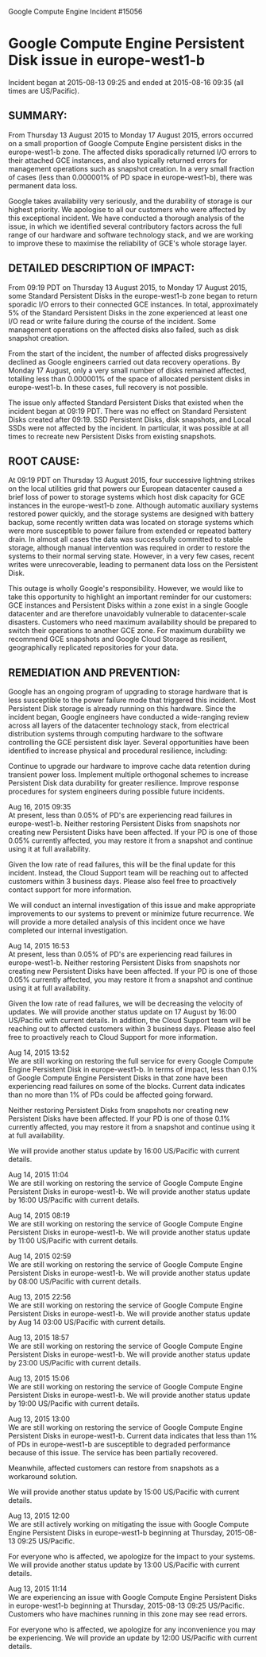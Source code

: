 Google Compute Engine Incident #15056

# Google Compute Engine Persistent Disk issue in europe-west1-b

Incident began at 2015-08-13 09:25 and ended at 2015-08-16 09:35 (all times are US/Pacific).

## SUMMARY:

From Thursday 13 August 2015 to Monday 17 August 2015, errors occurred on a small proportion of Google Compute Engine persistent disks in the europe-west1-b zone. The affected disks sporadically returned I/O errors to their attached GCE instances, and also typically returned errors for management operations such as snapshot creation. In a very small fraction of cases (less than 0.000001% of PD space in europe-west1-b), there was permanent data loss.

Google takes availability very seriously, and the durability of storage is our highest priority. We apologise to all our customers who were affected by this exceptional incident. We have conducted a thorough analysis of the issue, in which we identified several contributory factors across the full range of our hardware and software technology stack, and we are working to improve these to maximise the reliability of GCE's whole storage layer.

## DETAILED DESCRIPTION OF IMPACT:

From 09:19 PDT on Thursday 13 August 2015, to Monday 17 August 2015, some Standard Persistent Disks in the europe-west1-b zone began to return sporadic I/O errors to their connected GCE instances. In total, approximately 5% of the Standard Persistent Disks in the zone experienced at least one I/O read or write failure during the course of the incident. Some management operations on the affected disks also failed, such as disk snapshot creation.

From the start of the incident, the number of affected disks progressively declined as Google engineers carried out data recovery operations. By Monday 17 August, only a very small number of disks remained affected, totalling less than 0.000001% of the space of allocated persistent disks in europe-west1-b. In these cases, full recovery is not possible.

The issue only affected Standard Persistent Disks that existed when the incident began at 09:19 PDT. There was no effect on Standard Persistent Disks created after 09:19. SSD Persistent Disks, disk snapshots, and Local SSDs were not affected by the incident. In particular, it was possible at all times to recreate new Persistent Disks from existing snapshots.

## ROOT CAUSE:

At 09:19 PDT on Thursday 13 August 2015, four successive lightning strikes on the local utilities grid that powers our European datacenter caused a brief loss of power to storage systems which host disk capacity for GCE instances in the europe-west1-b zone. Although automatic auxiliary systems restored power quickly, and the storage systems are designed with battery backup, some recently written data was located on storage systems which were more susceptible to power failure from extended or repeated battery drain. In almost all cases the data was successfully committed to stable storage, although manual intervention was required in order to restore the systems to their normal serving state. However, in a very few cases, recent writes were unrecoverable, leading to permanent data loss on the Persistent Disk.

This outage is wholly Google's responsibility. However, we would like to take this opportunity to highlight an important reminder for our customers: GCE instances and Persistent Disks within a zone exist in a single Google datacenter and are therefore unavoidably vulnerable to datacenter-scale disasters. Customers who need maximum availability should be prepared to switch their operations to another GCE zone. For maximum durability we recommend GCE snapshots and Google Cloud Storage as resilient, geographically replicated repositories for your data.

## REMEDIATION AND PREVENTION:

Google has an ongoing program of upgrading to storage hardware that is less susceptible to the power failure mode that triggered this incident. Most Persistent Disk storage is already running on this hardware. Since the incident began, Google engineers have conducted a wide-ranging review across all layers of the datacenter technology stack, from electrical distribution systems through computing hardware to the software controlling the GCE persistent disk layer. Several opportunities have been identified to increase physical and procedural resilience, including:

Continue to upgrade our hardware to improve cache data retention during transient power loss. Implement multiple orthogonal schemes to increase Persistent Disk data durability for greater resilience. Improve response procedures for system engineers during possible future incidents.


Aug 16, 2015	09:35	
At present, less than 0.05% of PD's are experiencing read failures in europe-west1-b. Neither restoring Persistent Disks from snapshots nor creating new Persistent Disks have been affected. If your PD is one of those 0.05% currently affected, you may restore it from a snapshot and continue using it at full availability.

Given the low rate of read failures, this will be the final update for this incident. Instead, the Cloud Support team will be reaching out to affected customers within 3 business days. Please also feel free to proactively contact support for more information.

We will conduct an internal investigation of this issue and make appropriate improvements to our systems to prevent or minimize future recurrence. We will provide a more detailed analysis of this incident once we have completed our internal investigation.

Aug 14, 2015	16:53	
At present, less than 0.05% of PD's are experiencing read failures in europe-west1-b. Neither restoring Persistent Disks from snapshots nor creating new Persistent Disks have been affected. If your PD is one of those 0.05% currently affected, you may restore it from a snapshot and continue using it at full availability.

Given the low rate of read failures, we will be decreasing the velocity of updates. We will provide another status update on 17 August by 16:00 US/Pacific with current details. In addition, the Cloud Support team will be reaching out to affected customers within 3 business days. Please also feel free to proactively reach to Cloud Support for more information.

Aug 14, 2015	13:52	
We are still working on restoring the full service for every Google Compute Engine Persistent Disk in europe-west1-b. In terms of impact, less than 0.1% of Google Compute Engine Persistent Disks in that zone have been experiencing read failures on some of the blocks. Current data indicates than no more than 1% of PDs could be affected going forward.

Neither restoring Persistent Disks from snapshots nor creating new Persistent Disks have been affected. If your PD is one of those 0.1% currently affected, you may restore it from a snapshot and continue using it at full availability.

We will provide another status update by 16:00 US/Pacific with current details.

Aug 14, 2015	11:04	
We are still working on restoring the service of Google Compute Engine Persistent Disks in europe-west1-b. We will provide another status update by 16:00 US/Pacific with current details.

Aug 14, 2015	08:19	
We are still working on restoring the service of Google Compute Engine Persistent Disks in europe-west1-b. We will provide another status update by 11:00 US/Pacific with current details.

Aug 14, 2015	02:59	
We are still working on restoring the service of Google Compute Engine Persistent Disks in europe-west1-b. We will provide another status update by 08:00 US/Pacific with current details.

Aug 13, 2015	22:56	
We are still working on restoring the service of Google Compute Engine Persistent Disks in europe-west1-b. We will provide another status update by Aug 14 03:00 US/Pacific with current details.

Aug 13, 2015	18:57	
We are still working on restoring the service of Google Compute Engine Persistent Disks in europe-west1-b. We will provide another status update by 23:00 US/Pacific with current details.

Aug 13, 2015	15:06	
We are still working on restoring the service of Google Compute Engine Persistent Disks in europe-west1-b. We will provide another status update by 19:00 US/Pacific with current details.

Aug 13, 2015	13:00	
We are still working on restoring the service of Google Compute Engine Persistent Disks in europe-west1-b. Current data indicates that less than 1% of PDs in europe-west1-b are susceptible to degraded performance because of this issue. The service has been partially recovered.

Meanwhile, affected customers can restore from snapshots as a workaround solution.

We will provide another status update by 15:00 US/Pacific with current details.

Aug 13, 2015	12:00	
We are still actively working on mitigating the issue with Google Compute Engine Persistent Disks in europe-west1-b beginning at Thursday, 2015-08-13 09:25 US/Pacific.

For everyone who is affected, we apologize for the impact to your systems. We will provide another status update by 13:00 US/Pacific with current details.

Aug 13, 2015	11:14	
We are experiencing an issue with Google Compute Engine Persistent Disks in europe-west1-b beginning at Thursday, 2015-08-13 09:25 US/Pacific. Customers who have machines running in this zone may see read errors.

For everyone who is affected, we apologize for any inconvenience you may be experiencing. We will provide an update by 12:00 US/Pacific with current details.